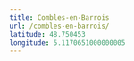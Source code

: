 ```yaml
---
title: Combles-en-Barrois
url: /combles-en-barrois/
latitude: 48.750453
longitude: 5.1170651000000005
---
```

